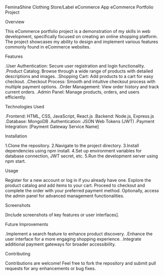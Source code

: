 FeminaShine
Clothing Store/Label eCommerce App
eCommerce Portfolio Project

Overview

This eCommerce portfolio project is a demonstration of my skills in web development, specifically focused on creating an online shopping platform. The project showcases my ability to design and implement various features commonly found in eCommerce websites.

Features

.User Authentication: Secure user registration and login functionality.
.Product Catalog: Browse through a wide range of products with detailed descriptions and images.
.Shopping Cart: Add products to a cart for easy checkout.
.Checkout Process: Smooth and intuitive checkout process with multiple payment options.
.Order Management: View order history and track current orders.
.Admin Panel: Manage products, orders, and users efficiently.


Technologies Used

.Frontend: HTML, CSS, JavaScript, React.js
.Backend: Node.js, Express.js
.Database: MongoDB
.Authentication: JSON Web Tokens (JWT)
.Payment Integration: [Payment Gateway Service Name]

Installation

1.Clone the repository.
2.Navigate to the project directory.
3.Install dependencies using npm install.
4.Set up environment variables for database connection, JWT secret, etc.
5.Run the development server using npm start.

Usage

Register for a new account or log in if you already have one.
Explore the product catalog and add items to your cart.
Proceed to checkout and complete the order with your preferred payment method.
Optionally, access the admin panel for advanced management functionalities.

Screenshots

[Include screenshots of key features or user interfaces].


Future Improvements

.Implement a search feature to enhance product discovery.
.Enhance the user interface for a more engaging shopping experience.
.Integrate additional payment gateways for broader accessibility.


Contributing

Contributions are welcome! Feel free to fork the repository and submit pull requests for any enhancements or bug fixes.

